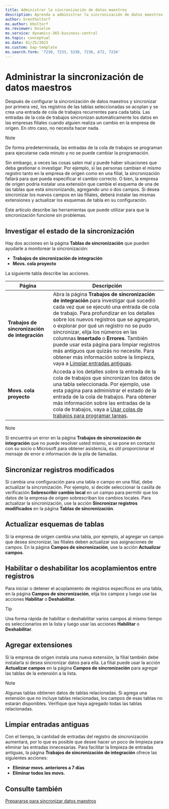 ```yaml
---
title: Administrar la sincronización de datos maestros
description: Aprenda a administrar la sincronización de datos maestros.
author: brentholtorf
ms.author: bholtorf
ms.reviewer: bnielse
ms.service: dynamics-365-business-central
ms.topic: conceptual
ms.date: 01/25/2023
ms.custom: bap-template
ms.search.form: '7230, 7233, 5338, 7236, 672, 7234'
---
```

# <a name="manage-master-data-synchronization"></a>Administrar la sincronización de datos maestros

Después de configurar la sincronización de datos maestros y sincronizar por primera vez, los registros de las tablas seleccionadas se acoplan y se crea una entrada de cola de trabajos recurrentes para cada tabla. Las entradas de la cola de trabajos sincronizan automáticamente los datos en las empresas filiales cuando alguien realiza un cambio en la empresa de origen. En otro caso, no necesita hacer nada.

> [!NOTE]
> De forma predeterminada, las entradas de la cola de trabajos se programan para ejecutarse cada minuto y no se puede cambiar la programación.

Sin embargo, a veces las cosas salen mal y puede haber situaciones que deba gestionar o investigar. Por ejemplo, si las personas cambian el mismo registro tanto en la empresa de origen como en una filial, la sincronización fallará para que pueda especificar el cambio correcto. O bien, la empresa de origen podría instalar una extensión que cambie el esquema de una de las tablas que está sincronizando, agregando uno o dos campos. Si desea sincronizar los nuevos campos en las filiales, deberá instalar las mismas extensiones y actualizar los esquemas de tabla en su configuración.

Este artículo describe las herramientas que puede utilizar para que la sincronización funcione sin problemas.

## <a name="investigate-the-status-of-synchronization"></a>Investigar el estado de la sincronización

Hay dos acciones en la página **Tablas de sincronización** que pueden ayudarle a monitorear la sincronización:

* **Trabajos de sincronización de integración**
* **Movs. cola proyecto**

La siguiente tabla describe las acciones.

|Página  |Descripción  |
|---------|---------|
|**Trabajos de sincronización de integración**     | Abra la página **Trabajos de sincronización de integración** para investigar qué sucedió cada vez que se ejecutó una entrada de cola de trabajo. Para profundizar en los detalles sobre los nuevos registros que se agregaron, o explorar por qué un registro no se pudo sincronizar, elija los números en las columnas **Insertado** o **Errores**. También puede usar esta página para limpiar registros más antiguos que quizás no necesite. Para obtener más información sobre la limpieza, vaya a [Limpiar entradas antiguas](#clean-up-old-entries).        |
|**Movs. cola proyecto**     | Acceda a los detalles sobre la entrada de la cola de trabajos que sincronizan los datos de una tabla seleccionada. Por ejemplo, use esta página para administrar el estado de la entrada de la cola de trabajos. Para obtener más información sobre las entradas de la cola de trabajos, vaya a [Usar colas de trabajos para programar tareas](admin-job-queues-schedule-tasks.md).     |

> [!NOTE]
> Si encuentra un error en la página **Trabajos de sincronización de integración** que no puede resolver usted mismo, si se pone en contacto con su socio o Microsoft para obtener asistencia, es útil proporcionar el mensaje de error e información de la pila de llamadas.

## <a name="synchronize-modified-records"></a>Sincronizar registros modificados

Si cambia una configuración para una tabla o campo en una filial, debe actualizar la sincronización. Por ejemplo, si decide seleccionar la casilla de verificación **Sobrescribir cambio local** en un campo para permitir que los datos de la empresa de origen sobrescriban los cambios locales. Para actualizar la sincronización, use la acción **Sincronizar registros modificados** en la página **Tablas de sincronización**.

## <a name="update-table-schemas"></a>Actualizar esquemas de tablas

Si la empresa de origen cambia una tabla, por ejemplo, al agregar un campo que desea sincronizar, las filiales deben actualizar sus asignaciones de campos. En la página **Campos de sincronización**, use la acción **Actualizar campos**. 

## <a name="enable-or-disable-couplings-between-records"></a>Habilitar o deshabilitar los acoplamientos entre registros

Para iniciar o detener el acoplamiento de registros específicos en una tabla, en la página **Campos de sincronización**, elija los campos y luego use las acciones **Habilitar** o **Deshabilitar**. 

> [!TIP]
> Una forma rápida de habilitar o deshabilitar varios campos al mismo tiempo es seleccionarlos en la lista y luego usar las acciones **Habilitar** o **Deshabilitar**.

## <a name="adding-extensions"></a>Agregar extensiones

Si la empresa de origen instala una nueva extensión, la filial también debe instalarla si desea sincronizar datos para ella. La filial puede usar la acción **Actualizar campos** en la página **Campos de sincronización** para agregar las tablas de la extensión a la lista.

> [!NOTE]
> Algunas tablas obtienen datos de tablas relacionadas. Si agrega una extensión que no incluye tablas relacionadas, los campos de esas tablas no estarán disponibles. Verifique que haya agregado todas las tablas relacionadas.

## <a name="clean-up-old-entries"></a>Limpiar entradas antiguas

Con el tiempo, la cantidad de entradas del registro de sincronización aumentará, por lo que es posible que desee hacer un poco de limpieza para eliminar las entradas innecesarias. Para facilitar la limpieza de entradas antiguas, la página **Trabajos de sincronización de integración** ofrece las siguientes acciones:

* **Eliminar movs. anteriores a 7 días**
* **Eliminar todos los movs.**

<!--
## <a name="recreate-a-deleted-job-queue-entry"></a>Recreate a deleted job queue entry

If the recurring job queue entry is deleted for a table, you can quickly recreate it. On the **Synchronization Tables** page, choose the **Use Default Synchronization Setup** action.
-->

## <a name="see-also"></a>Consulte también

[Prepararse para sincronizar datos maestros](admin-set-up-data-sync.md)
